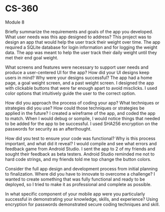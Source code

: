 # CS-360
Module 8

Briefly summarize the requirements and goals of the app you developed. What user needs was this app designed to address?
This project was to design an app that would help the user track their weight over time. The app required a SQLite database for login information and for logging the weight data. The app was meant to help the user track their daily weight until they met their end goal weight.

What screens and features were necessary to support user needs and produce a user-centered UI for the app? How did your UI designs keep users in mind? Why were your designs successful?
The app had a home page, a goal weight screen, and a past weight screen. I designed the app with clickable buttons that were far enough apart to avoid misclicks. I used color options that intuitively guide the user to the correct option.   

How did you approach the process of coding your app? What techniques or strategies did you use? How could those techniques or strategies be applied in the future?
I created a wireframe of the app, and coded the app to match. When I would debug or sompile, I would notice things that needed to be added for the app to be successful. I used SHA256 encryption on the passwords for security as an afterthought.   

How did you test to ensure your code was functional? Why is this process important, and what did it reveal?
I would compile and see what errors and feedback game from Android Studio. I sent the app to 2 of my friends and sought their feedback as beta testers. Android Studio reminded me not to hard code strings, and my friends told me top change the button colors.

Consider the full app design and development process from initial planning to finalization. Where did you have to innovate to overcome a challenge?
I wanted to create something that was fully functional and ready to be deployed, so I tried to make it as professional and complete as possible.

In what specific component of your mobile app were you particularly successful in demonstrating your knowledge, skills, and experience?
Using encryption for passwords demonstrated secure coding techniques and skill. 

